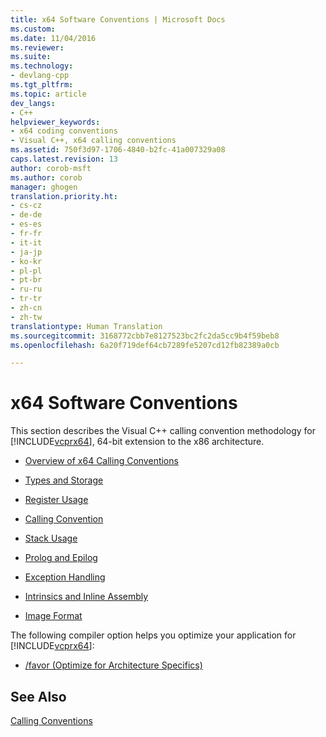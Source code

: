 ```yaml
---
title: x64 Software Conventions | Microsoft Docs
ms.custom: 
ms.date: 11/04/2016
ms.reviewer: 
ms.suite: 
ms.technology:
- devlang-cpp
ms.tgt_pltfrm: 
ms.topic: article
dev_langs:
- C++
helpviewer_keywords:
- x64 coding conventions
- Visual C++, x64 calling conventions
ms.assetid: 750f3d97-1706-4840-b2fc-41a007329a08
caps.latest.revision: 13
author: corob-msft
ms.author: corob
manager: ghogen
translation.priority.ht:
- cs-cz
- de-de
- es-es
- fr-fr
- it-it
- ja-jp
- ko-kr
- pl-pl
- pt-br
- ru-ru
- tr-tr
- zh-cn
- zh-tw
translationtype: Human Translation
ms.sourcegitcommit: 3168772cbb7e8127523bc2fc2da5cc9b4f59beb8
ms.openlocfilehash: 6a20f719def64cb7289fe5207cd12fb82389a0cb

---
```

# x64 Software Conventions
This section describes the Visual C++ calling convention methodology for [!INCLUDE[vcprx64](../assembler/inline/includes/vcprx64_md.md)], 64-bit extension to the x86 architecture.  
  
-   [Overview of x64 Calling Conventions](../build/overview-of-x64-calling-conventions.md)  
  
-   [Types and Storage](../build/types-and-storage.md)  
  
-   [Register Usage](../build/register-usage.md)  
  
-   [Calling Convention](../build/calling-convention.md)  
  
-   [Stack Usage](../build/stack-usage.md)  
  
-   [Prolog and Epilog](../build/prolog-and-epilog.md)  
  
-   [Exception Handling](../cpp/exception-handling-in-visual-cpp.md)  
  
-   [Intrinsics and Inline Assembly](../build/intrinsics-and-inline-assembly.md)  
  
-   [Image Format](../build/image-format.md)  
  
 The following compiler option helps you optimize your application for [!INCLUDE[vcprx64](../assembler/inline/includes/vcprx64_md.md)]:  
  
-   [/favor (Optimize for Architecture Specifics)](../build/reference/favor-optimize-for-architecture-specifics.md)  
  
## See Also  
 [Calling Conventions](../cpp/calling-conventions.md)


<!--HONumber=Jan17_HO1-->


